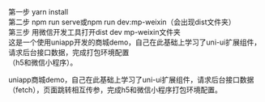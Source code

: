 第一步 yarn install  
第二步 npm run serve或npm run dev:mp-weixin（会出现dist文件夹）  
第三步 用微信开发工具打开dist dev mp-weixin文件夹  
这是一个使用uniapp开发的商城demo，自己在此基础上学习了uni-ui扩展组件，请求后台接口数据，完成打包环境配置  
（h5和微信小程序）。

uniapp商城demo，自己在此基础上学习了uni-ui扩展组件，请求后台接口数据（fetch），页面跳转相互传参，完成h5和微信小程序打包环境配置。